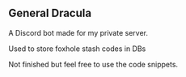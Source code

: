 ## General Dracula

A Discord bot made for my private server.

Used to store foxhole stash codes in DBs

Not finished but feel free to use the code snippets.
